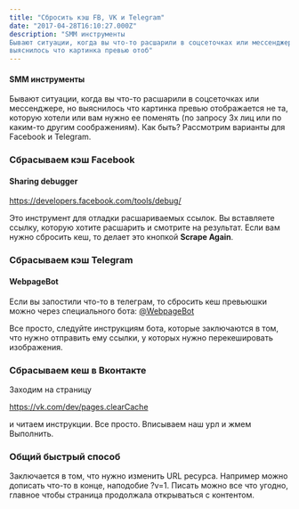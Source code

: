 ```yaml
---
title: "Сбросить кэш FB, VK и Telegram"
date: "2017-04-28T16:10:27.000Z"
description: "SMM инструменты
Бывают ситуации, когда вы что-то расшарили в соцсеточках или мессенджере, но
выяснилось что картинка превью отоб"
---
```


<h4>SMM инструменты</h4>
<p>Бывают ситуации, когда вы что-то расшарили в соцсеточках или мессенджере, но выяснилось что картинка превью отображается не та, которую хотели или вам нужно ее поменять (по запросу 3х лиц или по каким-то другим соображениям). Как быть? Рассмотрим варианты для Facebook и Telegram.</p>
<h3>Сбрасываем кэш Facebook</h3>
<h4>Sharing debugger</h4>
<p><a href="https://developers.facebook.com/tools/debug/" target="_blank" rel="noopener noreferrer">https://developers.facebook.com/tools/debug/</a></p>
<p>Это инструмент для отладки расшариваемых ссылок. Вы вставляете ссылку, которую хотите расшарить и смотрите на результат. Если вам нужно сбросить кеш, то делает это кнопкой <strong>Scrape Again</strong>.</p>
<h3>Сбрасываем кэш Telegram</h3>
<h4>WebpageBot</h4>
<p>Если вы запостили что-то в телеграм, то сбросить кеш превьюшки можно через специального бота: <a href="https://web.telegram.org/#/im?p=@WebpageBot" target="_blank" rel="noopener noreferrer">@WebpageBot</a></p>
<p>Все просто, следуйте инструкциям бота, которые заключаются в том, что нужно отправить ему ссылки, у которых нужно перекешировать изображения.</p>
<h3>Сбрасываем кеш в Вконтакте</h3>
<p>Заходим на страницу</p>
<p><a href="https://vk.com/dev/pages.clearCache" target="_blank" rel="noopener noreferrer">https://vk.com/dev/pages.clearCache</a></p>
<p>и читаем инструкции. Все просто. Вписываем наш урл и жмем Выполнить.</p>
<h3>Общий быстрый способ</h3>
<p>Заключается в том, что нужно изменить URL ресурса. Например можно дописать что-то в конце, наподобие ?v=1. Писать можно все что угодно, главное чтобы страница продолжала открываться с контентом.</p>


